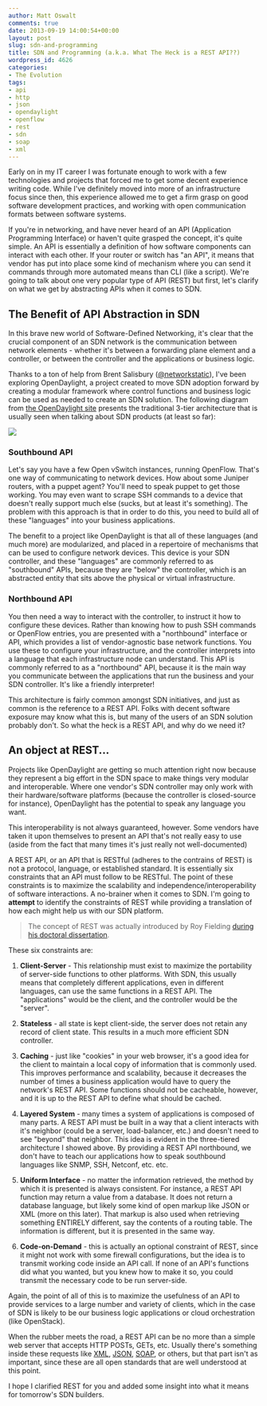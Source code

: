 ```yaml
---
author: Matt Oswalt
comments: true
date: 2013-09-19 14:00:54+00:00
layout: post
slug: sdn-and-programming
title: SDN and Programming (a.k.a. What The Heck is a REST API??)
wordpress_id: 4626
categories:
- The Evolution
tags:
- api
- http
- json
- opendaylight
- openflow
- rest
- sdn
- soap
- xml
---
```


Early on in my IT career I was fortunate enough to work with a few technologies and projects that forced me to get some decent experience writing code. While I've definitely moved into more of an infrastructure focus since then, this experience allowed me to get a firm grasp on good software development practices, and working with open communication formats between software systems.

If you're in networking, and have never heard of an API (Application Programming Interface) or haven't quite grasped the concept, it's quite simple. An API is essentially a definition of how software components can interact with each other. If your router or switch has "an API", it means that vendor has put into place some kind of mechanism where you can send it commands through more automated means than CLI (like a script). We're going to talk about one very popular type of API (REST) but first, let's clarify on what we get by abstracting APIs when it comes to SDN.

## The Benefit of API Abstraction in SDN

In this brave new world of Software-Defined Networking, it's clear that the crucial component of an SDN network is the communication between network elements - whether it's between a forwarding plane element and a controller, or between the controller and the applications or business logic.

Thanks to a ton of help from Brent Salisbury ([@networkstatic](https://twitter.com/networkstatic)), I've been exploring OpenDaylight, a project created to move SDN adoption forward by creating a modular framework where control functions and business logic can be used as needed to create an SDN solution. The following diagram from [the OpenDaylight site](http://www.opendaylight.org/project/technical-overview) presents the traditional 3-tier architecture that is usually seen when talking about SDN products (at least so far):

![](http://www.opendaylight.org/sites/www.opendaylight.org/files/pages/images/hydrogen_diagram_-_final_0.jpg)

### Southbound API

Let's say you have a few Open vSwitch instances, running OpenFlow. That's one way of communicating to network devices. How about some Juniper routers, with a puppet agent? You'll need to speak puppet to get those working. You may even want to scrape SSH commands to a device that doesn't really support much else (sucks, but at least it's something). The problem with this approach is that in order to do this, you need to build all of these "languages" into your business applications.

The benefit to a project like OpenDaylight is that all of these languages (and much more) are modularized, and placed in a repertoire of mechanisms that can be used to configure network devices. This device is your SDN controller, and these "languages" are commonly referred to as "southbound" APIs, because they are "below" the controller, which is an abstracted entity that sits above the physical or virtual infrastructure.

### Northbound API

You then need a way to interact with the controller, to instruct it how to configure these devices. Rather than knowing how to push SSH commands or OpenFlow entries, you are presented with a "northbound" interface or API, which provides a list of vendor-agnostic base network functions. You use these to configure your infrastructure, and the controller interprets into a language that each infrastructure node can understand. This API is commonly referred to as a "northbound" API, because it is the main way you communicate between the applications that run the business and your SDN controller. It's like a friendly interpreter!

This architecture is fairly common amongst SDN initiatives, and just as common is the reference to a REST API. Folks with decent software exposure may know what this is, but many of the users of an SDN solution probably don't. So what the heck is a REST API, and why do we need it?

## An object at REST...

Projects like OpenDaylight are getting so much attention right now because they represent a big effort in the SDN space to make things very modular and interoperable. Where one vendor's SDN controller may only work with their hardware/software platforms (because the controller is closed-source for instance), OpenDaylight has the potential to speak any language you want.

This interoperability is not always guaranteed, however. Some vendors have taken it upon themselves to present an API that's not really easy to use (aside from the fact that many times it's just really not well-documented)

A REST API, or an API that is RESTful (adheres to the contrains of REST) is not a protocol, language, or established standard. It is essentially six constraints that an API must follow to be RESTful. The point of these constraints is to maximize the scalability and independence/interoperability of software interactions. A no-brainer when it comes to SDN. I'm going to **attempt** to identify the constraints of REST while providing a translation of how each might help us with our SDN platform.

> The concept of REST was actually introduced by Roy Fielding [during his doctoral dissertation](http://www.ics.uci.edu/~fielding/pubs/dissertation/rest_arch_style.htm).

These six constraints are:

  1. **Client-Server** - This relationship must exist to maximize the portability of server-side functions to other platforms. With SDN, this usually means that completely different applications, even in different languages, can use the same functions in a REST API. The "applications" would be the client, and the controller would be the "server".

  2. **Stateless** - all state is kept client-side, the server does not retain any record of client state. This results in a much more efficient SDN controller.

  3. **Caching** - just like "cookies" in your web browser, it's a good idea for the client to maintain a local copy of information that is commonly used. This improves performance and scalability, because it decreases the number of times a business application would have to query the network's REST API. Some functions should not be cacheable, however, and it is up to the REST API to define what should be cached.

  4. **Layered System** - many times a system of applications is composed of many parts. A REST API must be built in a way that a client interacts with it's neighbor (could be a server, load-balancer, etc.) and doesn't need to see "beyond" that neighbor. This idea is evident in the three-tiered architecture I showed above. By providing a REST API northbound, we don't have to teach our applications how to speak southbound languages like SNMP, SSH, Netconf, etc. etc.

  5. **Uniform Interface** - no matter the information retrieved, the method by which it is presented is always consistent. For instance, a REST API function may return a value from a database. It does not return a database language, but likely some kind of open markup like JSON or XML (more on this later). That markup is also used when retrieving something ENTIRELY different, say the contents of a routing table. The information is different, but it is presented in the same way.

  6. **Code-on-Demand** - this is actually an optional constraint of REST, since it might not work with some firewall configurations, but the idea is to transmit working code inside an API call. If none of an API's functions did what you wanted, but you knew how to make it so, you could transmit the necessary code to be run server-side.

Again, the point of all of this is to maximize the usefulness of an API to provide services to a large number and variety of clients, which in the case of SDN is likely to be our business logic applications or cloud orchestration (like OpenStack).

When the rubber meets the road, a REST API can be no more than a simple web server that accepts HTTP POSTs, GETs, etc. Usually there's something inside these requests like [XML](http://www.w3schools.com/xml/), [JSON](http://www.json.org/), [SOAP](https://www.w3schools.com/xml/xml_soap.asp), or others, but that part isn't as important, since these are all open standards that are well understood at this point.

I hope I clarified REST for you and added some insight into what it means for tomorrow's SDN builders.
